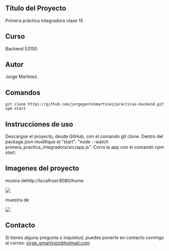 ## Título del Proyecto

Primera práctica integradora clase 15

## Curso

Backend 53150

## Autor

Jorge Martinez.

## Comandos

```
git clone https://github.com/jorgegastonmartinez/practicas-backend.git
npm start
```

## Instrucciones de uso

Descargue el proyecto, desde GitHub, con el comando git clone. Dentro del package.json modifique el  "start": "node --watch primera_practica_integradora/src/app.js". 
Corra la app con el comando npm start.

## Imagenes del proyecto

mustra dehttp://localhost:8080/home

![](./)

muestra de 

![](./)


## Contacto

Si tienes alguna pregunta o inquietud, puedes ponerte en contacto conmigo al correo: jorge_gmartinez@hotmail.com